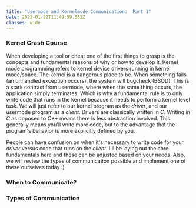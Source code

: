 ```yaml
---
title: "Usermode and Kernelmode Communication:  Part 1"
date: 2022-01-22T11:49:59.552Z
classes: wide
---
```

### Kernel Crash Course

When developing a tool or cheat one of the first things to grasp is the concepts and fundamental reasons of why or how to develop it. Kernel mode programming refers to kernel device drivers running in kernel mode/space. The kernel is a dangerous place to be. When something fails (an unhandled exception occurs), the system will bugcheck (BSOD). This is a stark contrast from usermode, where when the same thing occurs, the application simply terminates. Which is why a fundamental rule is to only write code that runs in the kernel because it needs to perform a kernel level task. We will just refer to our kernel program as the *driver*, and our usermode program as a *client*. Drivers are classically written in *C*. Writing in *C* as opposed to *C++* means there is less abstraction involved. This generally means you'll write more code, but to the advantage that the program's behavior is more explicitly defined by you.

People can have confusion on when it's necessary to write code for your *driver* versus code that runs on the *client*.  I'll be laying out the core fundamentals here and these can be adjusted based on your needs.  Also, we will review the types of communication possible and implement one of these ourselves today :)



###  When to Communicate?





### Types of Communication